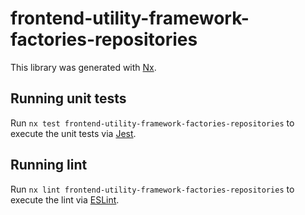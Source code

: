 # frontend-utility-framework-factories-repositories

This library was generated with [Nx](https://nx.dev).

## Running unit tests

Run `nx test frontend-utility-framework-factories-repositories` to execute the unit tests via [Jest](https://jestjs.io).

## Running lint

Run `nx lint frontend-utility-framework-factories-repositories` to execute the lint via [ESLint](https://eslint.org/).
